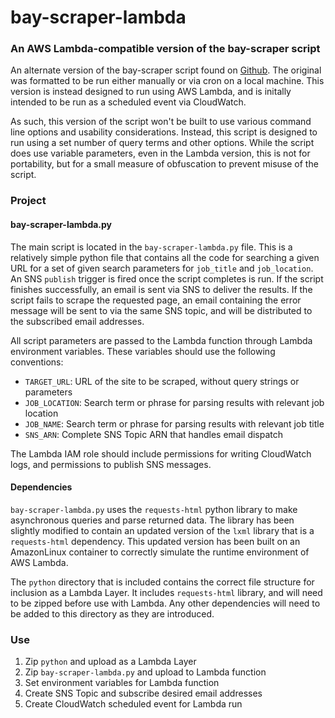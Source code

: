 # bay-scraper-lambda
### An AWS Lambda-compatible version of the bay-scraper script

An alternate version of the bay-scraper script found on [Github](https://github.com/donaldsimmons/scripts/). The original was formatted to be run either manually or via cron on a local machine. This version is instead designed to run using AWS Lambda, and is initally intended to be run as a scheduled event via CloudWatch.

As such, this version of the script won't be built to use various command line options and usability considerations. Instead, this script is designed to run using a set number of query terms and other options. While the script does use variable parameters, even in the Lambda version, this is not for portability, but for a small measure of obfuscation to prevent misuse of the script.

### Project

#### bay-scraper-lambda.py
The main script is located in the `bay-scraper-lambda.py` file. This is a relatively simple python file that contains all the code for searching a given URL for a set of given search parameters for `job_title` and `job_location`. An SNS `publish` trigger is fired once the script completes is run. If the script finishes successfully, an email is sent via SNS to deliver the results. If the script fails to scrape the requested page, an email containing the error message will be sent to via the same SNS topic, and will be distributed to the subscribed email addresses.

All script parameters are passed to the Lambda function through Lambda environment variables. These variables should use the following conventions:
- `TARGET_URL`: URL of the site to be scraped, without query strings or parameters
- `JOB_LOCATION`: Search term or phrase for parsing results with relevant job location
- `JOB_NAME`: Search term or phrase for parsing results with relevant job title
- `SNS_ARN`: Complete SNS Topic ARN that handles email dispatch

The Lambda IAM role should include permissions for writing CloudWatch logs, and permissions to publish SNS messages.

#### Dependencies
`bay-scraper-lambda.py` uses the `requests-html` python library to make asynchronous queries and parse returned data. The library has been slightly modified to contain an updated version of the `lxml` library that is a `requests-html` dependency. This updated version has been built on an AmazonLinux container to correctly simulate the runtime environment of AWS Lambda.

The `python` directory that is included contains the correct file structure for inclusion as a Lambda Layer. It includes `requests-html` library, and will need to be zipped before use with Lambda. Any other dependencies will need to be added to this directory as they are introduced.

### Use
1. Zip `python` and upload as a Lambda Layer
2. Zip `bay-scraper-lambda.py` and upload to Lambda function
3. Set environment variables for Lambda function
4. Create SNS Topic and subscribe desired email addresses
6. Create CloudWatch scheduled event for Lambda run
